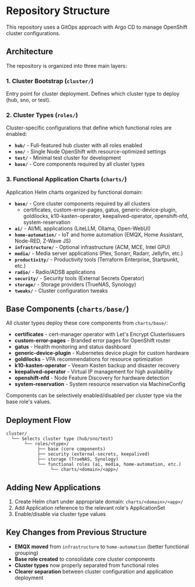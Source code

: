 # Repository Structure

This repository uses a GitOps approach with Argo CD to manage OpenShift cluster configurations.

## Architecture

The repository is organized into three main layers:

### 1. Cluster Bootstrap (`cluster/`)

Entry point for cluster deployment. Defines which cluster type to deploy (hub, sno, or test).

### 2. Cluster Types (`roles/`)

Cluster-specific configurations that define which functional roles are enabled:

- **`hub/`** - Full-featured hub cluster with all roles enabled
- **`sno/`** - Single Node OpenShift with resource-optimized settings
- **`test/`** - Minimal test cluster for development
- **`base/`** - Core components required by all cluster types

### 3. Functional Application Charts (`charts/`)

Application Helm charts organized by functional domain:

- **`base/`** - Core cluster components required by all clusters
  - certificates, custom-error-pages, gatus, generic-device-plugin, goldilocks, k10-kasten-operator, keepalived-operator, openshift-nfd, system-reservation
- **`ai/`** - AI/ML applications (LiteLLM, Ollama, Open-WebUI)
- **`home-automation/`** - IoT and home automation (EMQX, Home Assistant, Node-RED, Z-Wave JS)
- **`infrastructure/`** - Optional infrastructure (ACM, MCE, Intel GPU)
- **`media/`** - Media server applications (Plex, Sonarr, Radarr, Jellyfin, etc.)
- **`productivity/`** - Productivity tools (Terraform Enterprise, Startpunkt, etc.)
- **`radio/`** - Radio/ADSB applications
- **`security/`** - Security tools (External Secrets Operator)
- **`storage/`** - Storage providers (TrueNAS, Synology)
- **`tweaks/`** - Cluster configuration tweaks

## Base Components (`charts/base/`)

All cluster types deploy these core components from `charts/base/`:

- **certificates** - cert-manager operator with Let's Encrypt ClusterIssuers
- **custom-error-pages** - Branded error pages for OpenShift router
- **gatus** - Health monitoring and status dashboard
- **generic-device-plugin** - Kubernetes device plugin for custom hardware
- **goldilocks** - VPA recommendations for resource optimization
- **k10-kasten-operator** - Veeam Kasten backup and disaster recovery
- **keepalived-operator** - Virtual IP management for high availability
- **openshift-nfd** - Node Feature Discovery for hardware detection
- **system-reservation** - System resource reservation via MachineConfig

Components can be selectively enabled/disabled per cluster type via the base role's values.

## Deployment Flow

```
cluster/
  └── Selects cluster type (hub/sno/test)
       └── roles/<type>/
            ├── base (core components)
            ├── security (external-secrets, keepalived)
            ├── storage (TrueNAS, Synology)
            └── functional roles (ai, media, home-automation, etc.)
                 └── charts/<domain>/<app>/
```

## Adding New Applications

1. Create Helm chart under appropriate domain: `charts/<domain>/<app>/`
2. Add Application reference to the relevant role's ApplicationSet
3. Enable/disable via cluster type values

## Key Changes from Previous Structure

- **EMQX moved** from `infrastructure` to `home-automation` (better functional grouping)
- **Base role created** to consolidate core cluster components
- **Cluster types** now properly separated from functional roles
- **Clearer separation** between cluster configuration and application deployment
